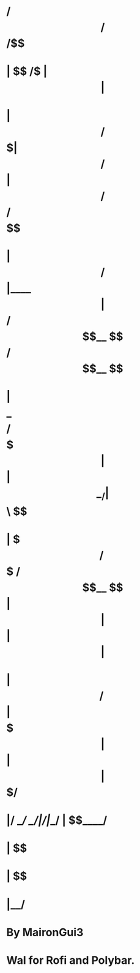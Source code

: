 #   /$$      /$$           /$$                    
#  | $$  /$ | $$          | $$                    
#  | $$ /$$$| $$  /$$$$$$ | $$  /$$$$$$   /$$$$$$ 
#  | $$/$$ $$ $$ |____  $$| $$ /$$__  $$ /$$__  $$
#  | $$$$_  $$$$  /$$$$$$$| $$| $$  \__/| $$  \ $$
#  | $$$/ \  $$$ /$$__  $$| $$| $$      | $$  | $$
#  | $$/   \  $$|  $$$$$$$| $$| $$      | $$$$$$$/
#  |__/     \__/ \_______/|__/|__/      | $$____/ 
#                                       | $$      
#                                       | $$      
#                                       |__/      
#  By MaironGui3                 
                 
# Wal for Rofi and Polybar.

